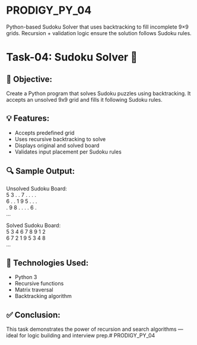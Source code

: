 # PRODIGY_PY_04
Python-based Sudoku Solver that uses backtracking to fill incomplete 9×9 grids. Recursion + validation logic ensure the solution follows Sudoku rules.
# Task-04: Sudoku Solver 🧠

## 🎯 Objective:
Create a Python program that solves Sudoku puzzles using backtracking. It accepts an unsolved 9x9 grid and fills it following Sudoku rules.

## 💡 Features:
- Accepts predefined grid
- Uses recursive backtracking to solve
- Displays original and solved board
- Validates input placement per Sudoku rules

## 🔍 Sample Output:
Unsolved Sudoku Board:  
5 3 . . 7 . . . .  
6 . . 1 9 5 . . .  
. 9 8 . . . . 6 .  
...

Solved Sudoku Board:  
5 3 4 6 7 8 9 1 2  
6 7 2 1 9 5 3 4 8  
...

## 🔧 Technologies Used:
- Python 3  
- Recursive functions  
- Matrix traversal  
- Backtracking algorithm

## ✅ Conclusion:
This task demonstrates the power of recursion and search algorithms — ideal for logic building and interview prep.# PRODIGY_PY_04
